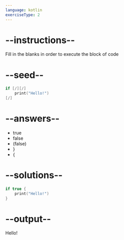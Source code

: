 ```yaml
---
language: kotlin
exerciseType: 2
---
```


# --instructions--

Fill in the blanks in order to execute the block of code

# --seed--

```kotlin
if [/][/]
    print("Hello!")
[/]
```

# --answers--

- true
- false
- (false)
- }
-  {

# --solutions--

```kotlin
if true {
    print("Hello!")
}
```

# --output--

Hello!

